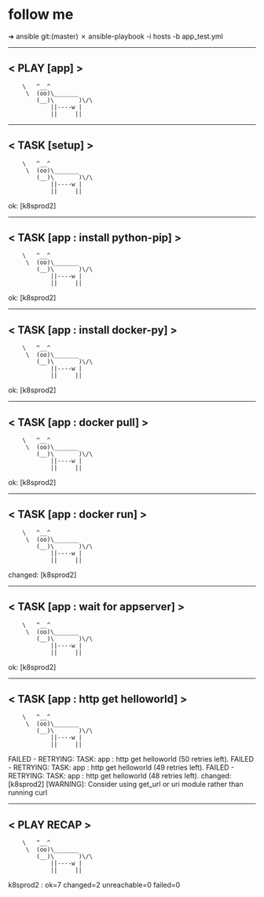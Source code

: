 # follow me


➜  ansible git:(master) ✗ ansible-playbook -i hosts -b app_test.yml
 ____________
< PLAY [app] >
 ------------
        \   ^__^
         \  (oo)\_______
            (__)\       )\/\
                ||----w |
                ||     ||

 ______________
< TASK [setup] >
 --------------
        \   ^__^
         \  (oo)\_______
            (__)\       )\/\
                ||----w |
                ||     ||

ok: [k8sprod2]
 _________________________________
< TASK [app : install python-pip] >
 ---------------------------------
        \   ^__^
         \  (oo)\_______
            (__)\       )\/\
                ||----w |
                ||     ||

ok: [k8sprod2]
 ________________________________
< TASK [app : install docker-py] >
 --------------------------------
        \   ^__^
         \  (oo)\_______
            (__)\       )\/\
                ||----w |
                ||     ||

ok: [k8sprod2]
 __________________________
< TASK [app : docker pull] >
 --------------------------
        \   ^__^
         \  (oo)\_______
            (__)\       )\/\
                ||----w |
                ||     ||

ok: [k8sprod2]
 _________________________
< TASK [app : docker run] >
 -------------------------
        \   ^__^
         \  (oo)\_______
            (__)\       )\/\
                ||----w |
                ||     ||

changed: [k8sprod2]
 _________________________________
< TASK [app : wait for appserver] >
 ---------------------------------
        \   ^__^
         \  (oo)\_______
            (__)\       )\/\
                ||----w |
                ||     ||

ok: [k8sprod2]
 __________________________________
< TASK [app : http get helloworld] >
 ----------------------------------
        \   ^__^
         \  (oo)\_______
            (__)\       )\/\
                ||----w |
                ||     ||

FAILED - RETRYING: TASK: app : http get helloworld (50 retries left).
FAILED - RETRYING: TASK: app : http get helloworld (49 retries left).
FAILED - RETRYING: TASK: app : http get helloworld (48 retries left).
changed: [k8sprod2]
 [WARNING]: Consider using get_url or uri module rather than running curl

 ____________
< PLAY RECAP >
 ------------
        \   ^__^
         \  (oo)\_______
            (__)\       )\/\
                ||----w |
                ||     ||

k8sprod2                   : ok=7    changed=2    unreachable=0    failed=0
